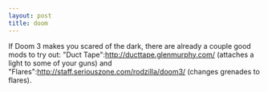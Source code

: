 ```yaml
--- 
layout: post
title: doom
---
```

If Doom 3 makes you scared of the dark, there are already a couple good mods to try out:  "Duct Tape":http://ducttape.glenmurphy.com/ (attaches a light to some of your guns) and "Flares":http://staff.seriouszone.com/rodzilla/doom3/ (changes grenades to flares).
